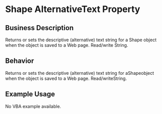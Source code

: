 # Shape AlternativeText Property

## Business Description
Returns or sets the descriptive (alternative) text string for a Shape object when the object is saved to a Web page. Read/write String.

## Behavior
Returns or sets the descriptive (alternative) text string for aShapeobject when the object is saved to a Web page. Read/writeString.

## Example Usage
No VBA example available.
